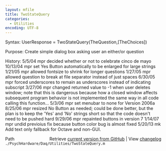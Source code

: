 ```yaml
---
layout: mfile
title: TwoStateQuery
categories:
  - Utilities
encoding: UTF-8
---
```


 Syntax: UserResponse = TwoStateQuery(TheQuestion,[TheChoices])

 Purpose: Create simple dialog box asking user an either/or question

 History: 5/5/04        mpr     decided whether or not to celebrate cinco de mayo
                     10/13/04   mpr     set Yes Button automatically to be enlarged for large
                           strings
                        1/21/05 mpr     allowed fontsize to shrink for longer questions
                      1/27/05   mpr     allowed question to break at file separator instead of
                           just spaces
                        6/30/05 mpr     forced underscores to remain as underscores instead of
                           indicating subscript
                        3/27/06 mpr     changed returned value to -1 when user deletes window;
                           note that this is dangerous because how a closed
                           window affects subsequent program behavior is not
                           implemented the same way in all code calling this
                           function...
           5/3/06  mpr   set menubar to none for Version 2006a
           8/25/06 mpr   resized No Button as needed; could be done better, but
                           the plan is to keep the 'Yes' and 'No' strings short
                           so that the code doesn't need to be pushed hard
           9/29/06 mpr   repainted buttons in version 7
           1/14/07 mpr   undid previoius fix because button color bug is almost
                             fixed
          5/20/13    mk Add text only fallback for Octave and non-GUI.


<div class="code_header" style="text-align:right;">
  <span style="float:left;">Path&nbsp;&nbsp;</span> <span class="counter">Retrieve <a href=
  "https://raw.github.com/Psychtoolbox-3/Psychtoolbox-3/beta/./PsychHardware/Daq/Utilities/TwoStateQuery.m">current version from GitHub</a> | View <a href=
  "https://github.com/Psychtoolbox-3/Psychtoolbox-3/commits/beta/./PsychHardware/Daq/Utilities/TwoStateQuery.m">changelog</a></span>
</div>
<div class="code">
  <code>./PsychHardware/Daq/Utilities/TwoStateQuery.m</code>
</div>
